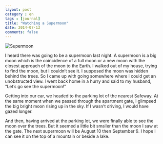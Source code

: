 ```yaml
---
layout: post
category : en
tags : [journal]
title: "Watching a Supermoon"
date: 2014-07-13
comments: false
---
```


![Supermoon](https://lh3.googleusercontent.com/-UbkK2KvOhKg/U8w-k2lqqTI/AAAAAAACRXQ/FPl_5X2xj-Y/w620-h465-no/P1190744.JPG)

I heard there was going to be a supermoon last night. A supermoon is a big moon which is the coincidence of a full moon or a new moon with the closest approach of the moon to the Earth. 
I walked out of my house, trying to find the moon, but I couldn’t see it. I supposed the moon was hidden behind the trees. So I came up with going somewhere where I could get an unobstructed view. I went back home in a hurry and said to my husband, “Let’s go see the supermoon!” 

Getting into our car, we headed to the parking lot of the nearest Safeway. At the same moment when we passed through the apartment gate, I glimpsed the big bright moon rising up in the sky. If I wasn't driving, I would have gazed longer. 

And then, having arrived at the parking lot, we were finally able to see the moon over the trees. But it seemed a little bit smaller than the moon I saw at the gate. The next supermoon will be August 10 then September 9. I hope I can see it on the top of a mountain or beside a lake.